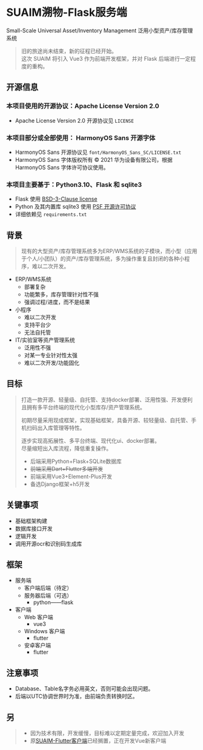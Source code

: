 # SUAIM溯物-Flask服务端
Small-Scale Universal Asset/Inventory Management 泛用小型资产/库存管理系统<br>

> 旧的旅途尚未结束，新的征程已经开始。  
> 这次 SUAIM 将引入 Vue3 作为前端开发框架，并对 Flask 后端进行一定程度的重构。  


## 开源信息

### 本项目使用的开源协议：Apache License Version 2.0
- Apache License Version 2.0 开源协议见 `LICENSE`
### 本项目部分或全部使用： HarmonyOS Sans 开源字体
- HarmonyOS Sans 开源协议见 `font/HarmonyOS_Sans_SC/LICENSE.txt`
- HarmonyOS Sans 字体版权所有 © 2021 华为设备有限公司，根据 HarmonyOS Sans 字体许可协议使用。
### 本项目主要基于：Python3.10、Flask 和 sqlite3
- Flask 使用 [BSD-3-Clause license](https://github.com/pallets/flask/#BSD-3-Clause-1-ov-file)
- Python 及其内置库 sqlite3 使用 [PSF 开源许可协议](https://github.com/python/cpython/blob/3.12/LICENSE)
- 详细依赖见 `requirements.txt`

## 背景
> 现有的大型资产/库存管理系统多为ERP/WMS系统的子模块，而小型（应用于个人/小团队）的资产/库存管理系统，多为操作重复且封闭的各种小程序，难以二次开发。

- ERP/WMS系统
    - 部署复杂
    - 功能繁多，库存管理针对性不强
    - 强调过程/进度，而不是结果
- 小程序
    - 难以二次开发
    - 支持平台少
    - 无法自托管
- IT/实验室等资产管理系统
    - 泛用性不强
    - 对某一专业针对性太强
    - 难以二次开发/功能固化
## 目标
> 打造一款开源、轻量级、自托管、支持docker部署、泛用性强、开发便利且拥有多平台终端的现代化小型库存/资产管理系统。  
> 
> 初期尽量采用现成框架，实现基础框架，具备开源、较轻量级、自托管、手机扫码出入库管理等特性。  
> 
> 逐步实现高拓展性、多平台终端、现代化ui、docker部署。  
> 尽量缩短出入库流程，降低重复操作。  
> 
> - 后端采用Python+Flask+SQLite数据库  
> - ~~前端采用Dart+Flutter多端开发~~  
> - 前端采用Vue3+Element-Plus开发  
> - 备选Django框架+h5开发  


## 关键事项

- 基础框架构建
- 数据库接口开发
- 逻辑开发
- 调用开源ocr和识别码生成库

## 框架
- 服务端
    - 客户端后端（待定）
    - 服务器后端（可选）
        - python——flask
- 客户端
    - Web 客户端
        - vue3
    - Windows 客户端
        - flutter
    - 安卓客户端
        - flutter

## 注意事项
- Database、Table名字务必用英文，否则可能会出现问题。  
- 后端以UTC协调世界时为准，由前端负责转换时区。

## 另
> - 因为技术有限，开发缓慢，目标难以定期定量完成，欢迎加入开发  
> - 原[SUAIM-Flutter客户端](https://github.com/tdccj/SUAIM-Flutter)已经搁置，正在开发Vue新客户端


